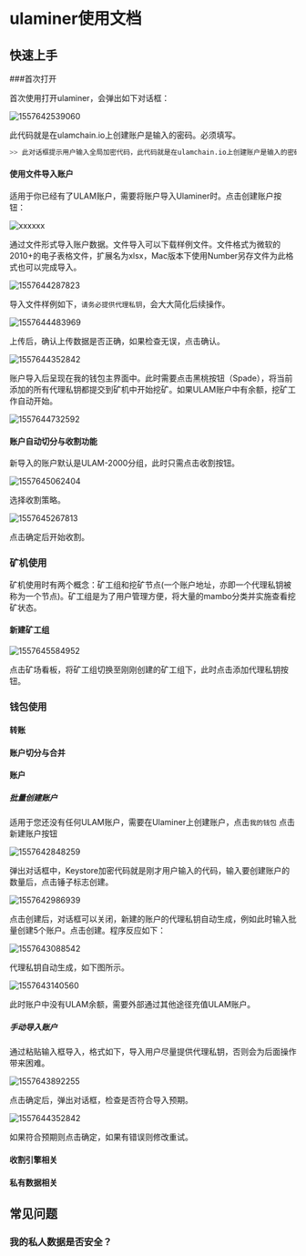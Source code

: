 # ulaminer使用文档

## 快速上手

###首次打开

首次使用打开ulaminer，会弹出如下对话框：

![1557642539060](./images/set-global-crypto-code.png)

此代码就是在ulamchain.io上创建账户是输入的密码。必须填写。

``` python
>> 此对话框提示用户输入全局加密代码，此代码就是在ulamchain.io上创建账户是输入的密码，此密码会在批量创建账户时统一使用。如果用户拒绝填写此代码，对话框会一直弹出，且用户会被拒绝在ulaminer中新建账户。
```

#### 使用文件导入账户

适用于你已经有了ULAM账户，需要将账户导入Ulaminer时。点击创建账户按钮：

![xxxxxx](./images/create-new-accounts.png)

通过文件形式导入账户数据。文件导入可以下载样例文件。文件格式为微软的2010+的电子表格文件，扩展名为xlsx，Mac版本下使用Number另存文件为此格式也可以完成导入。

![1557644287823](./images/import-file.png)

导入文件样例如下，`请务必提供代理私钥`，会大大简化后续操作。

![1557644483969](./images/import-excel-example.png)

上传后，确认上传数据是否正确，如果检查无误，点击确认。

![1557644352842](./images/confirm-accounts-import.png)

账户导入后呈现在我的钱包主界面中。此时需要点击黑桃按钮（Spade），将当前添加的所有代理私钥都提交到矿机中开始挖矿。如果ULAM账户中有余额，挖矿工作自动开始。

![1557644732592](./images/commit-to-mining-cluster.png)

#### 账户自动切分与收割功能

新导入的账户默认是ULAM-2000分组，此时只需点击收割按钮。

![1557645062404](./images/power-on-off-harvest-engine.png)

选择收割策略。

![1557645267813](./images/schedule-harvest-engine.png)

点击确定后开始收割。

### 矿机使用

矿机使用时有两个概念：矿工组和挖矿节点(一个账户地址，亦即一个代理私钥被称为一个节点)。矿工组是为了用户管理方便，将大量的mambo分类并实施查看挖矿状态。

#### 新建矿工组

![1557645584952](./images/create-new-mining-owner.png)

点击矿场看板，将矿工组切换至刚刚创建的矿工组下，此时点击添加代理私钥按钮。



### 钱包使用

#### 转账

#### 账户切分与合并

#### 账户

##### 批量创建账户

适用于您还没有任何ULAM账户，需要在Ulaminer上创建账户，点击`我的钱包` 点击新建账户按钮

![1557642848259](./images/create-new-accounts.png)

弹出对话框中，Keystore加密代码就是刚才用户输入的代码，输入要创建账户的数量后，点击锤子标志创建。

![1557642986939](./images/create-new-accounts-batch.png)

点击创建后，对话框可以关闭，新建的账户的代理私钥自动生成，例如此时输入批量创建5个账户。点击创建。程序反应如下：

![1557643088542](./images/create-new-accounts-batch-react.png)

代理私钥自动生成，如下图所示。

![1557643140560](./images/create-new-accounts-batch-auto-apk.png)

此时账户中没有ULAM余额，需要外部通过其他途径充值ULAM账户。

##### 手动导入账户

通过粘贴输入框导入，格式如下，导入用户尽量提供代理私钥，否则会为后面操作带来困难。

![1557643892255](./images/import-accounts-manually.png)

点击确定后，弹出对话框，检查是否符合导入预期。

![1557644352842](./images/confirm-accounts-import.png)

如果符合预期则点击确定，如果有错误则修改重试。

#### 收割引擎相关

#### 私有数据相关

## 常见问题

### 我的私人数据是否安全？

### 

